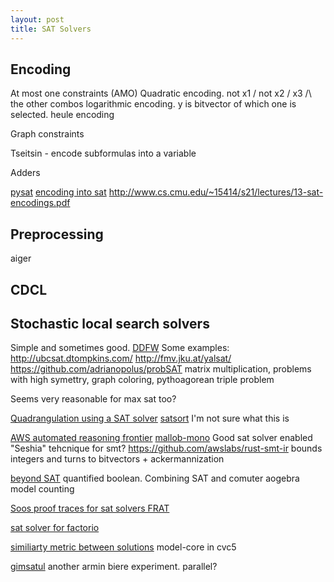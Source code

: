 ```yaml
---
layout: post
title: SAT Solvers
---
```


## Encoding

At most one constraints (AMO)
Quadratic encoding. not x1 \/ not x2 \/ x3 /\ the other combos 
logarithmic encoding. y is bitvector of which one is selected.
heule encoding

Graph constraints

Tseitsin - encode subformulas into a variable

Adders


[pysat](https://pysathq.github.io/)
[encoding into sat](https://www.cs.upc.edu/~erodri/webpage/cps/theory/sat/encodings/slides.pdf)
http://www.cs.cmu.edu/~15414/s21/lectures/13-sat-encodings.pdf
## Preprocessing
aiger


## CDCL

## Stochastic local search solvers
Simple and sometimes good.
[DDFW](http://crcodel.com/research/ddfw_pos.pdf)
Some examples:
http://ubcsat.dtompkins.com/
http://fmv.jku.at/yalsat/
https://github.com/adrianopolus/probSAT
matrix multiplication, problems with high symettry, graph coloring, pythoagorean triple problem

Seems very reasonable for max sat too?


[Quadrangulation using a SAT solver](https://github.com/hjwdzh/QuadriFlow)
[satsort](https://github.com/arminbiere/satsort) I'm not sure what this is

[AWS automated reasoning frontier](https://www.amazon.science/blog/automated-reasonings-scientific-frontiers)
[mallob-mono](https://github.com/domschrei/mallob)
Good sat solver enabled "Seshia" tehcnique for smt? https://github.com/awslabs/rust-smt-ir bounds integers and turns to bitvectors + ackermannization

[beyond SAT](https://simons.berkeley.edu/workshops/schedule/14087)
quantified boolean. Combining SAT and comuter aogebra
model counting

[Soos proof traces for sat solvers FRAT](https://twitter.com/SoosMate/status/1513985102941982720?s=20&t=-ertSPtY87GogVCFq4f-Rw)

[sat solver for factorio](https://github.com/R-O-C-K-E-T/Factorio-SAT)

[similiarty metric between solutions](https://twitter.com/ShriramKMurthi/status/1522580546005745664?s=20&t=Q_7w5cTcsscGpoie1QtnCg) model-core in cvc5

[gimsatul](https://github.com/arminbiere/gimsatul) another armin biere experiment. parallel?